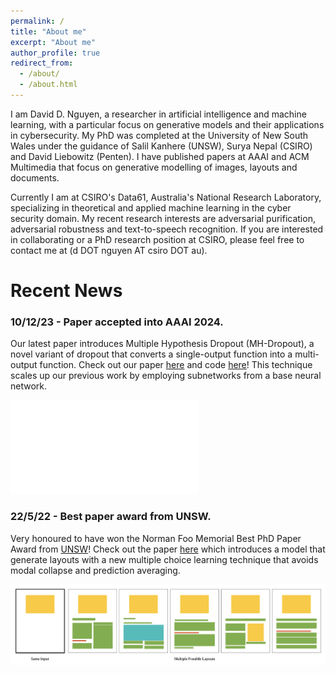 ```yaml
---
permalink: /
title: "About me"
excerpt: "About me"
author_profile: true
redirect_from: 
  - /about/
  - /about.html
---
```


I am David D. Nguyen, a researcher in artificial intelligence and machine learning, with a particular focus on generative models and their applications in cybersecurity. 
My PhD was completed at the University of New South Wales under the guidance of Salil Kanhere (UNSW), Surya Nepal (CSIRO) and David Liebowitz (Penten).
I have published papers at AAAI and ACM Multimedia that focus on generative modelling of images, layouts and documents.

Currently I am at CSIRO's Data61, Australia's National Research Laboratory, specializing in theoretical and applied machine learning in the cyber security domain. 
My recent research interests are adversarial purification, adversarial robustness and text-to-speech recognition.
If you are interested in collaborating or a PhD research position at CSIRO, please feel free to contact me at (d DOT nguyen AT csiro DOT au).

Recent News
======

### 10/12/23 - Paper accepted into AAAI 2024.
Our latest paper introduces Multiple Hypothesis Dropout (MH-Dropout), a novel variant of dropout that converts a single-output function into a multi-output function. Check out our paper [here](https://ojs.aaai.org/index.php/AAAI/article/view/29358) and code [here](https://github.com/dngu7/multiple-hypothesis-dropout)!
This technique scales up our previous work by employing subnetworks from a base neural network. 

![layoutpreview](/images/mhd-image-samples.pdf)

### 22/5/22 - Best paper award from UNSW.
Very honoured to have won the Norman Foo Memorial Best PhD Paper Award from [UNSW](https://www.unsw.edu.au/engineering/our-schools/computer-science-and-engineering/student-life/prizes-awards)! 
Check out the paper [here](https://dl.acm.org/doi/10.1145/3474085.3475525) which introduces a model that generate layouts with a new multiple choice learning technique that avoids modal collapse and prediction averaging.

![layoutpreview](/images/layout_preview.png)

